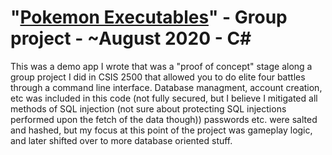 # "[Pokemon Executables](https://github.com/TheUbMunster/portfolio-code-snippets/tree/main/Pokemon)" - Group project - ~August 2020 - C#
This was a demo app I wrote that was a "proof of concept" stage along a group project I did in CSIS 2500 that allowed you to do elite
four battles through a command line interface. Database managment, account creation, etc was included in this code (not fully secured, but I believe I mitigated
all methods of SQL injection (not sure about protecting SQL injections performed upon the fetch of the data though)) passwords etc. were salted and hashed, but my
focus at this point of the project was gameplay logic, and later shifted over to more database oriented stuff.